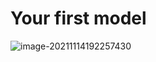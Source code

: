 # Your first model

![image-20211114192257430](https://chqwer2.github.io/img/Typora/image-20211114192257430.png)

